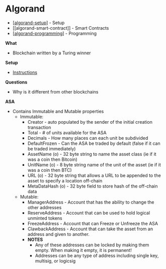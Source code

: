 # Algorand

- [[algorand-setup]] - Setup
- [[algorand-smart-contract]] - Smart Contracts
- [[algorand-programming]] - Programming

**What**
* Blockchain written by a Turing winner

**Setup**
* [Instructions](https://developer.algorand.org/tutorials/compile-and-run-the-algorand-node-natively-windows/)

**Questions**
* Why is it different from other blockchains

**ASA**
* Contains Immutable and Mutable properties
  * Immutable: 
    * Creator - auto populated by the sender of the initial creation transaction
    * Total - # of units available for the ASA
    * Decimals - How many places can each unit be subdivided
    * DefaultFrozen - Can the ASA be traded by default (false if it can be traded immediately)
    * AssetName (o) - 32 byte string to name the asset class (ie if it was a coin then Bitcoin)
    * UnitName (o) - 8 byte string name of the unit of the asset (ie if it was a coin then BTC)
    * URL (o) - 32 byte string that allows a URL to be appended to the asset to specify a location off-chain
    * MetaDataHash (o) - 32 byte field to store hash of the off-chain data
  * Mutable:
    * ManagerAddress - Account that has the ability to change the other addresses
    * ReserveAddress - Account that can be used to hold logical unminted tokens
    * FreezeAddress - Account that can Freeze or Unfreeze the ASA
    * ClawbackAddress - Account that can take the asset from an address and given to another.
    * **NOTES** 
      * Any of these addresses can be locked by making them empty.  When making it empty, it is permanent!
      * Addresses can be any type of address including single key, multisig, or logicsig

[//begin]: # "Autogenerated link references for markdown compatibility"
[algorand-setup]: algorand-setup "Setup Options"
[algorand-programming]: programming/algorand-programming "algorand-programming"
[//end]: # "Autogenerated link references"